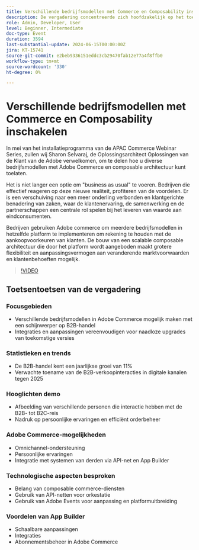 ```yaml
---
title: Verschillende bedrijfsmodellen met Commerce en Composability inschakelen
description: De vergadering concentreerde zich hoofdzakelijk op het toelaten van diverse bedrijfsmodellen in Adobe Commerce, het benadrukken van B2B handelstoename trends, het benadrukken van het belang van het vereenvoudigen van integratie voor naadloze verbeteringen, het tonen van gepersonaliseerde B2B aan B2C interacties door een demo, het bespreken van de mogelijkheden van Adobe Commerce zoals omnichannel steun en API netwerkintegratie, benadrukkend de voordelen van composable handelsdiensten, introducerend App Builder voor scalable aanpassingen en abonnementsbeheer binnen het platform.
role: Admin, Developer, User
level: Beginner, Intermediate
doc-type: Event
duration: 3594
last-substantial-update: 2024-06-15T00:00:00Z
jira: KT-15741
source-git-commit: e2beb9336151eddc3cb29470fab12e77a4f8ffb0
workflow-type: tm+mt
source-wordcount: '330'
ht-degree: 0%

---
```



# Verschillende bedrijfsmodellen met Commerce en Composability inschakelen

In mei van het installatieprogramma van de APAC Commerce Webinar Series, zullen wij Sharon Selvaraj, de Oplossingsarchitect Oplossingen van de Klant van de Adobe verwelkomen, om te delen hoe u diverse bedrijfsmodellen met Adobe Commerce en composable architectuur kunt toelaten.

Het is niet langer een optie om &quot;business as usual&quot; te voeren. Bedrijven die effectief reageren op deze nieuwe realiteit, profiteren van de voordelen. Er is een verschuiving naar een meer onderling verbonden en klantgerichte benadering van zaken, waar de klantenervaring, de samenwerking en de partnerschappen een centrale rol spelen bij het leveren van waarde aan eindconsumenten.

Bedrijven gebruiken Adobe commerce om meerdere bedrijfsmodellen in hetzelfde platform te implementeren om rekening te houden met de aankoopvoorkeuren van klanten. De bouw van een scalable composable architectuur die door het platform wordt aangeboden maakt grotere flexibiliteit en aanpassingsvermogen aan veranderende marktvoorwaarden en klantenbehoeften mogelijk.

>[!VIDEO](https://video.tv.adobe.com/v/3429800/?learn=on)

## Toetsentoetsen van de vergadering

### Focusgebieden

* Verschillende bedrijfsmodellen in Adobe Commerce mogelijk maken met een schijnwerper op B2B-handel
* Integraties en aanpassingen vereenvoudigen voor naadloze upgrades van toekomstige versies

### Statistieken en trends

* De B2B-handel kent een jaarlijkse groei van 11%
* Verwachte toename van de B2B-verkoopinteracties in digitale kanalen tegen 2025

### Hooglichten demo

* Afbeelding van verschillende personen die interactie hebben met de B2B- tot B2C-reis
* Nadruk op persoonlijke ervaringen en efficiënt orderbeheer

### Adobe Commerce-mogelijkheden

* Omnichannel-ondersteuning
* Persoonlijke ervaringen
* Integratie met systemen van derden via API-net en App Builder

### Technologische aspecten besproken

* Belang van composable commerce-diensten
* Gebruik van API-netten voor orkestatie
* Gebruik van Adobe Events voor aanpassing en platformuitbreiding

### Voordelen van App Builder

* Schaalbare aanpassingen
* Integraties
* Abonnementsbeheer in Adobe Commerce
